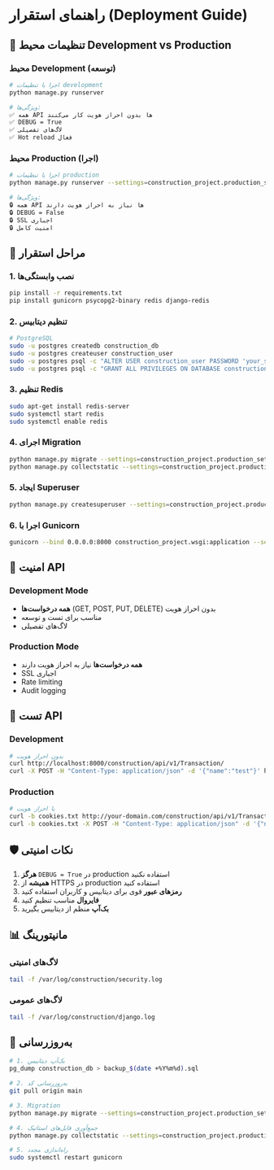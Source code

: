 # راهنمای استقرار (Deployment Guide)

## 🔧 تنظیمات محیط Development vs Production

### محیط Development (توسعه)
```bash
# اجرا با تنظیمات development
python manage.py runserver

# ویژگی‌ها:
✅ همه API ها بدون احراز هویت کار می‌کنند
✅ DEBUG = True
✅ لاگ‌های تفصیلی
✅ Hot reload فعال
```

### محیط Production (اجرا)
```bash
# اجرا با تنظیمات production
python manage.py runserver --settings=construction_project.production_settings

# ویژگی‌ها:
🔒 همه API ها نیاز به احراز هویت دارند
🔒 DEBUG = False
🔒 SSL اجباری
🔒 امنیت کامل
```

## 🚀 مراحل استقرار

### 1. نصب وابستگی‌ها
```bash
pip install -r requirements.txt
pip install gunicorn psycopg2-binary redis django-redis
```

### 2. تنظیم دیتابیس
```bash
# PostgreSQL
sudo -u postgres createdb construction_db
sudo -u postgres createuser construction_user
sudo -u postgres psql -c "ALTER USER construction_user PASSWORD 'your_secure_password';"
sudo -u postgres psql -c "GRANT ALL PRIVILEGES ON DATABASE construction_db TO construction_user;"
```

### 3. تنظیم Redis
```bash
sudo apt-get install redis-server
sudo systemctl start redis
sudo systemctl enable redis
```

### 4. اجرای Migration
```bash
python manage.py migrate --settings=construction_project.production_settings
python manage.py collectstatic --settings=construction_project.production_settings
```

### 5. ایجاد Superuser
```bash
python manage.py createsuperuser --settings=construction_project.production_settings
```

### 6. اجرا با Gunicorn
```bash
gunicorn --bind 0.0.0.0:8000 construction_project.wsgi:application --settings=construction_project.production_settings
```

## 🔐 امنیت API

### Development Mode
- **همه درخواست‌ها** (GET, POST, PUT, DELETE) بدون احراز هویت
- مناسب برای تست و توسعه
- لاگ‌های تفصیلی

### Production Mode
- **همه درخواست‌ها** نیاز به احراز هویت دارند
- SSL اجباری
- Rate limiting
- Audit logging

## 📝 تست API

### Development
```bash
# بدون احراز هویت
curl http://localhost:8000/construction/api/v1/Transaction/
curl -X POST -H "Content-Type: application/json" -d '{"name":"test"}' http://localhost:8000/construction/api/v1/Project/
```

### Production
```bash
# با احراز هویت
curl -b cookies.txt http://your-domain.com/construction/api/v1/Transaction/
curl -b cookies.txt -X POST -H "Content-Type: application/json" -d '{"name":"test"}' http://your-domain.com/construction/api/v1/Project/
```

## 🛡️ نکات امنیتی

1. **هرگز** `DEBUG = True` در production استفاده نکنید
2. **همیشه** از HTTPS در production استفاده کنید
3. **رمزهای عبور** قوی برای دیتابیس و کاربران استفاده کنید
4. **فایروال** مناسب تنظیم کنید
5. **بک‌آپ** منظم از دیتابیس بگیرید

## 📊 مانیتورینگ

### لاگ‌های امنیتی
```bash
tail -f /var/log/construction/security.log
```

### لاگ‌های عمومی
```bash
tail -f /var/log/construction/django.log
```

## 🔄 به‌روزرسانی

```bash
# 1. بک‌آپ دیتابیس
pg_dump construction_db > backup_$(date +%Y%m%d).sql

# 2. به‌روزرسانی کد
git pull origin main

# 3. Migration
python manage.py migrate --settings=construction_project.production_settings

# 4. جمع‌آوری فایل‌های استاتیک
python manage.py collectstatic --settings=construction_project.production_settings

# 5. راه‌اندازی مجدد
sudo systemctl restart gunicorn
```
